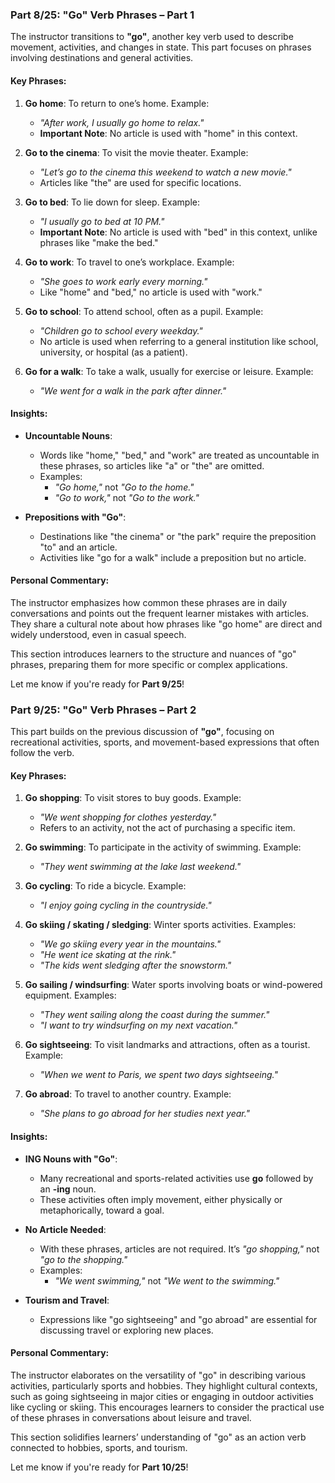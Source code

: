 ### Part 8/25: **"Go" Verb Phrases – Part 1**

The instructor transitions to **"go"**, another key verb used to describe movement, activities, and changes in state. This part focuses on phrases involving destinations and general activities.

#### Key Phrases:

1. **Go home**: To return to one’s home. Example:
    
    - _"After work, I usually go home to relax."_
    - **Important Note**: No article is used with "home" in this context.
2. **Go to the cinema**: To visit the movie theater. Example:
    
    - _"Let’s go to the cinema this weekend to watch a new movie."_
    - Articles like "the" are used for specific locations.
3. **Go to bed**: To lie down for sleep. Example:
    
    - _"I usually go to bed at 10 PM."_
    - **Important Note**: No article is used with "bed" in this context, unlike phrases like "make the bed."
4. **Go to work**: To travel to one’s workplace. Example:
    
    - _"She goes to work early every morning."_
    - Like "home" and "bed," no article is used with "work."
5. **Go to school**: To attend school, often as a pupil. Example:
    
    - _"Children go to school every weekday."_
    - No article is used when referring to a general institution like school, university, or hospital (as a patient).
6. **Go for a walk**: To take a walk, usually for exercise or leisure. Example:
    
    - _"We went for a walk in the park after dinner."_

#### Insights:

- **Uncountable Nouns**:
    
    - Words like "home," "bed," and "work" are treated as uncountable in these phrases, so articles like "a" or "the" are omitted.
    - Examples:
        - _"Go home,"_ not _"Go to the home."_
        - _"Go to work,"_ not _"Go to the work."_
- **Prepositions with "Go"**:
    
    - Destinations like "the cinema" or "the park" require the preposition "to" and an article.
    - Activities like "go for a walk" include a preposition but no article.

#### Personal Commentary:

The instructor emphasizes how common these phrases are in daily conversations and points out the frequent learner mistakes with articles. They share a cultural note about how phrases like "go home" are direct and widely understood, even in casual speech.

This section introduces learners to the structure and nuances of "go" phrases, preparing them for more specific or complex applications.

Let me know if you're ready for **Part 9/25**!

### Part 9/25: **"Go" Verb Phrases – Part 2**

This part builds on the previous discussion of **"go"**, focusing on recreational activities, sports, and movement-based expressions that often follow the verb.

#### Key Phrases:

1. **Go shopping**: To visit stores to buy goods. Example:
    
    - _"We went shopping for clothes yesterday."_
    - Refers to an activity, not the act of purchasing a specific item.
2. **Go swimming**: To participate in the activity of swimming. Example:
    
    - _"They went swimming at the lake last weekend."_
3. **Go cycling**: To ride a bicycle. Example:
    
    - _"I enjoy going cycling in the countryside."_
4. **Go skiing / skating / sledging**: Winter sports activities. Examples:
    
    - _"We go skiing every year in the mountains."_
    - _"He went ice skating at the rink."_
    - _"The kids went sledging after the snowstorm."_
5. **Go sailing / windsurfing**: Water sports involving boats or wind-powered equipment. Examples:
    
    - _"They went sailing along the coast during the summer."_
    - _"I want to try windsurfing on my next vacation."_
6. **Go sightseeing**: To visit landmarks and attractions, often as a tourist. Example:
    
    - _"When we went to Paris, we spent two days sightseeing."_
7. **Go abroad**: To travel to another country. Example:
    
    - _"She plans to go abroad for her studies next year."_

#### Insights:

- **ING Nouns with "Go"**:
    
    - Many recreational and sports-related activities use **go** followed by an **-ing** noun.
    - These activities often imply movement, either physically or metaphorically, toward a goal.
- **No Article Needed**:
    
    - With these phrases, articles are not required. It’s _"go shopping,"_ not _"go to the shopping."_
    - Examples:
        - _"We went swimming,"_ not _"We went to the swimming."_
- **Tourism and Travel**:
    
    - Expressions like "go sightseeing" and "go abroad" are essential for discussing travel or exploring new places.

#### Personal Commentary:

The instructor elaborates on the versatility of "go" in describing various activities, particularly sports and hobbies. They highlight cultural contexts, such as going sightseeing in major cities or engaging in outdoor activities like cycling or skiing. This encourages learners to consider the practical use of these phrases in conversations about leisure and travel.

This section solidifies learners’ understanding of "go" as an action verb connected to hobbies, sports, and tourism.

Let me know if you're ready for **Part 10/25**!